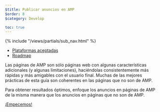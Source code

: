 ```yaml
---
$title: Publicar anuncios en AMP
$order: 8
$category: Develop

toc: true
---
```

<div class="toc">
{% include "/views/partials/sub_nav.html" %}
  <ul>
    <li><a href="/es/support/faqs/supported-platforms#ads">Plataformas aceptadas</a></li>
    <li><a href="/es/roadmap">Roadmap</a></li>
  </ul>
</div>

Las páginas de AMP son sólo páginas web con algunas características adicionales (y algunas limitaciones), haciéndolas consistentemente más rápidas y más amigables con el usuario final. Muchas de las mejores prácticas de esta guía son coherentes en las páginas que no son de AMP.

Para obtener resultados óptimos, enfoque los anuncios en páginas de AMP de la misma manera que los anuncios en páginas que no son de AMP.

<a class="button go-button" href="/es/docs/guides/ads/ads_getting_started">¡Empecemos!</a>
